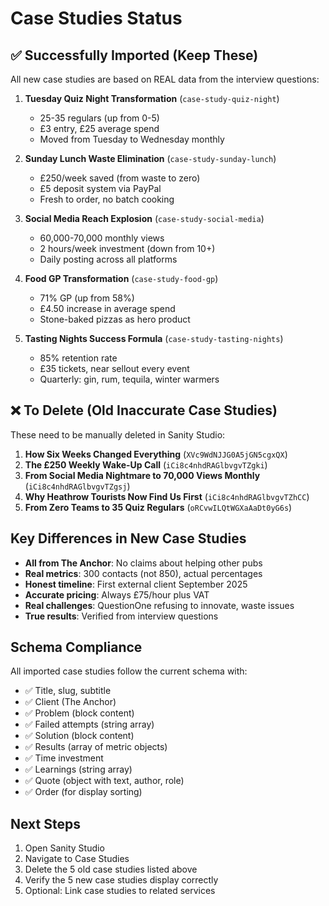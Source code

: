 # Case Studies Status

## ✅ Successfully Imported (Keep These)

All new case studies are based on REAL data from the interview questions:

1. **Tuesday Quiz Night Transformation** (`case-study-quiz-night`)
   - 25-35 regulars (up from 0-5)
   - £3 entry, £25 average spend
   - Moved from Tuesday to Wednesday monthly

2. **Sunday Lunch Waste Elimination** (`case-study-sunday-lunch`)
   - £250/week saved (from waste to zero)
   - £5 deposit system via PayPal
   - Fresh to order, no batch cooking

3. **Social Media Reach Explosion** (`case-study-social-media`)
   - 60,000-70,000 monthly views
   - 2 hours/week investment (down from 10+)
   - Daily posting across all platforms

4. **Food GP Transformation** (`case-study-food-gp`)
   - 71% GP (up from 58%)
   - £4.50 increase in average spend
   - Stone-baked pizzas as hero product

5. **Tasting Nights Success Formula** (`case-study-tasting-nights`)
   - 85% retention rate
   - £35 tickets, near sellout every event
   - Quarterly: gin, rum, tequila, winter warmers

## ❌ To Delete (Old Inaccurate Case Studies)

These need to be manually deleted in Sanity Studio:

1. **How Six Weeks Changed Everything** (`XVc9WdNJJG0A5jGN5cgxQX`)
2. **The £250 Weekly Wake-Up Call** (`iCi8c4nhdRAGlbvgvTZgki`)
3. **From Social Media Nightmare to 70,000 Views Monthly** (`iCi8c4nhdRAGlbvgvTZgsj`)
4. **Why Heathrow Tourists Now Find Us First** (`iCi8c4nhdRAGlbvgvTZhCC`)
5. **From Zero Teams to 35 Quiz Regulars** (`oRCvwILQtWGXaAaDt0yG6s`)

## Key Differences in New Case Studies

- **All from The Anchor**: No claims about helping other pubs
- **Real metrics**: 300 contacts (not 850), actual percentages
- **Honest timeline**: First external client September 2025
- **Accurate pricing**: Always £75/hour plus VAT
- **Real challenges**: QuestionOne refusing to innovate, waste issues
- **True results**: Verified from interview questions

## Schema Compliance

All imported case studies follow the current schema with:
- ✅ Title, slug, subtitle
- ✅ Client (The Anchor)
- ✅ Problem (block content)
- ✅ Failed attempts (string array)
- ✅ Solution (block content)
- ✅ Results (array of metric objects)
- ✅ Time investment
- ✅ Learnings (string array)
- ✅ Quote (object with text, author, role)
- ✅ Order (for display sorting)

## Next Steps

1. Open Sanity Studio
2. Navigate to Case Studies
3. Delete the 5 old case studies listed above
4. Verify the 5 new case studies display correctly
5. Optional: Link case studies to related services